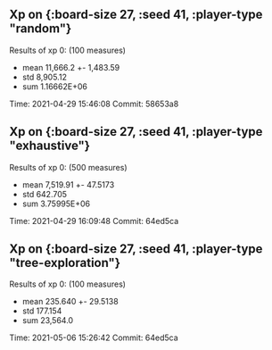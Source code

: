 Xp on {:board-size 27, :seed 41, :player-type "random"}
---
Results of xp 0: (100 measures)
- mean 11,666.2 +- 1,483.59
- std 8,905.12
- sum 1.16662E+06

Time: 2021-04-29 15:46:08
Commit: 58653a8


Xp on {:board-size 27, :seed 41, :player-type "exhaustive"}
---
Results of xp 0: (500 measures)
- mean 7,519.91 +- 47.5173
- std 642.705
- sum 3.75995E+06

Time: 2021-04-29 16:09:48
Commit: 64ed5ca


Xp on {:board-size 27, :seed 41, :player-type "tree-exploration"}
---
Results of xp 0: (100 measures)
- mean 235.640 +- 29.5138
- std 177.154
- sum 23,564.0

Time: 2021-05-06 15:26:42
Commit: 64ed5ca

